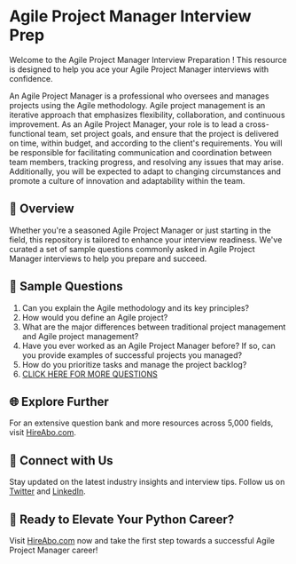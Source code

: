 # Agile Project Manager Interview Prep

Welcome to the Agile Project Manager Interview Preparation ! This resource is designed to help you ace your Agile Project Manager interviews with confidence.

An Agile Project Manager is a professional who oversees and manages projects using the Agile methodology. Agile project management is an iterative approach that emphasizes flexibility, collaboration, and continuous improvement. As an Agile Project Manager, your role is to lead a cross-functional team, set project goals, and ensure that the project is delivered on time, within budget, and according to the client's requirements. You will be responsible for facilitating communication and coordination between team members, tracking progress, and resolving any issues that may arise. Additionally, you will be expected to adapt to changing circumstances and promote a culture of innovation and adaptability within the team.

## 🚀 Overview

Whether you're a seasoned Agile Project Manager or just starting in the field, this repository is tailored to enhance your interview readiness. We've curated a set of sample questions commonly asked in Agile Project Manager interviews to help you prepare and succeed.

## 📝 Sample Questions

1. Can you explain the Agile methodology and its key principles?
2. How would you define an Agile project?
3. What are the major differences between traditional project management and Agile project management?
4. Have you ever worked as an Agile Project Manager before? If so, can you provide examples of successful projects you managed?
5. How do you prioritize tasks and manage the project backlog?
6. [CLICK HERE FOR MORE QUESTIONS](https://hireabo.com/job/1_3_7/Agile%20Project%20Manager)

## 🌐 Explore Further

For an extensive question bank and more resources across 5,000 fields, visit [HireAbo.com](https://www.hireabo.com).

## 📱 Connect with Us

Stay updated on the latest industry insights and interview tips. Follow us on [Twitter](https://twitter.com/hireabo) and [LinkedIn](https://www.linkedin.com/in/hire-abo-3609972a8/).

## 🚀 Ready to Elevate Your Python Career?

Visit [HireAbo.com](https://www.hireabo.com) now and take the first step towards a successful Agile Project Manager career!